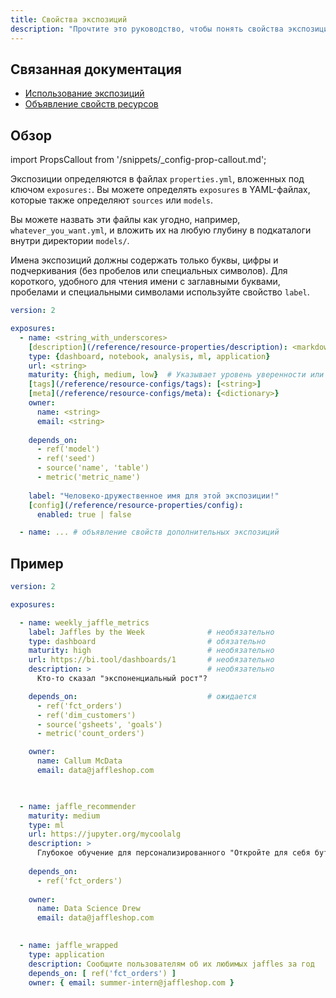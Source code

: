 ```yaml
---
title: Свойства экспозиций
description: "Прочтите это руководство, чтобы понять свойства экспозиций в dbt."
---
```


## Связанная документация
- [Использование экспозиций](/docs/build/exposures)
- [Объявление свойств ресурсов](/reference/configs-and-properties)

## Обзор

import PropsCallout from '/snippets/_config-prop-callout.md';

Экспозиции определяются в файлах `properties.yml`, вложенных под ключом `exposures:`. Вы можете определять `exposures` в YAML-файлах, которые также определяют `sources` или `models`. <PropsCallout title={frontMatter.title}/>  <br />

Вы можете назвать эти файлы как угодно, например, `whatever_you_want.yml`, и вложить их на любую глубину в подкаталоги внутри директории `models/`.

Имена экспозиций должны содержать только буквы, цифры и подчеркивания (без пробелов или специальных символов). Для короткого, удобного для чтения имени с заглавными буквами, пробелами и специальными символами используйте свойство `label`.

<File name='models/<filename>.yml'>

```yml
version: 2

exposures:
  - name: <string_with_underscores>
    [description](/reference/resource-properties/description): <markdown_string>
    type: {dashboard, notebook, analysis, ml, application}
    url: <string>
    maturity: {high, medium, low}  # Указывает уровень уверенности или стабильности в экспозиции
    [tags](/reference/resource-configs/tags): [<string>]
    [meta](/reference/resource-configs/meta): {<dictionary>}
    owner:
      name: <string>
      email: <string>
    
    depends_on:
      - ref('model')
      - ref('seed')
      - source('name', 'table')
      - metric('metric_name')
      
    label: "Человеко-дружественное имя для этой экспозиции!"
    [config](/reference/resource-properties/config):
      enabled: true | false

  - name: ... # объявление свойств дополнительных экспозиций
```
</File>

## Пример

<File name='models/jaffle/exposures.yml'>

```yaml
version: 2

exposures:

  - name: weekly_jaffle_metrics
    label: Jaffles by the Week              # необязательно
    type: dashboard                         # обязательно
    maturity: high                          # необязательно
    url: https://bi.tool/dashboards/1       # необязательно
    description: >                          # необязательно
      Кто-то сказал "экспоненциальный рост"?

    depends_on:                             # ожидается
      - ref('fct_orders')
      - ref('dim_customers')
      - source('gsheets', 'goals')
      - metric('count_orders')

    owner:
      name: Callum McData
      email: data@jaffleshop.com


      
  - name: jaffle_recommender
    maturity: medium
    type: ml
    url: https://jupyter.org/mycoolalg
    description: >
      Глубокое обучение для персонализированного "Откройте для себя бутерброды еженедельно"
    
    depends_on:
      - ref('fct_orders')
      
    owner:
      name: Data Science Drew
      email: data@jaffleshop.com

      
  - name: jaffle_wrapped
    type: application
    description: Сообщите пользователям об их любимых jaffles за год
    depends_on: [ ref('fct_orders') ]
    owner: { email: summer-intern@jaffleshop.com }
```

</File>